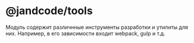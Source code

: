 
@jandcode/tools
===============

Модуль содержит различнные инструменты разработки и утилиты для них.
Например, в его зависимости входит webpack, gulp и т.д.

